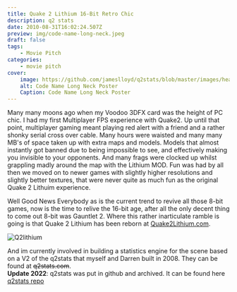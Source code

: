 ```yaml
---
title: Quake 2 Lithium 16-Bit Retro Chic
description: q2 stats
date: 2010-08-31T16:02:24.507Z
preview: img/code-name-long-neck.jpeg
draft: false
tags:
    - Movie Pitch
categories:
    - movie pitch
cover:
    image: https://github.com/jameslloyd/q2stats/blob/master/images/header.png?raw=true
    alt: Code Name Long Neck Poster
    Caption: Code Name Long Neck Poster
---
```


Many many moons ago when my Voodoo 3DFX card was the height of PC chic. I had my first Multiplayer FPS experience with Quake2.  Up until that point, multiplayer gaming meant playing red alert with a friend and a rather shonky serial cross over cable.  Many hours were waisted and many many MB's of space taken up with extra maps and models.  Models that almost instantly got banned due to being impossible to see, and effectively making you invisible to your opponents.  And many frags were clocked up whilst grappling madly around the map with the Lithium MOD. Fun was had by all then we moved on to newer games with slightly higher resolutions and slightly better textures, that were never quite as much fun as the original Quake 2 Lithuim experience.

Well <Farnsworth>Good News Everybody</Farnsworth> as is the current trend to revive all those 8-bit games, now is the time to relive the 16-bit age, after all the only decent thing to come out 8-bit was Gauntlet 2. Where this rather inarticulate ramble is going is that Quake 2 Lithium has been reborn at [Quake2Lithium.com](http://Quake2Lithium.com).

![Q2lithium](/img/q2lithium.jpg)

And im currently involved in building a statistics engine for the scene based on a V2 of the q2stats that myself and Darren built in 2008. They can be found at ~~q2stats.com~~.  
**Update 2022**: q2stats was put in github and archived.  It can be found here [q2stats repo]() 